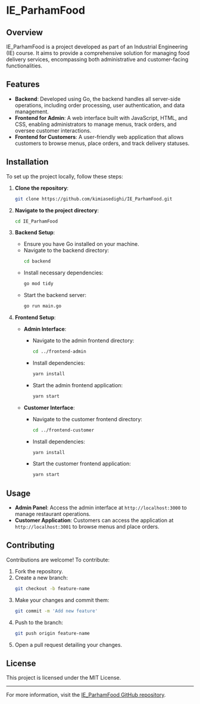 # IE_ParhamFood

## Overview

IE_ParhamFood is a project developed as part of an Industrial Engineering (IE) course. It aims to provide a comprehensive solution for managing food delivery services, encompassing both administrative and customer-facing functionalities.

## Features

- **Backend**: Developed using Go, the backend handles all server-side operations, including order processing, user authentication, and data management.
- **Frontend for Admin**: A web interface built with JavaScript, HTML, and CSS, enabling administrators to manage menus, track orders, and oversee customer interactions.
- **Frontend for Customers**: A user-friendly web application that allows customers to browse menus, place orders, and track delivery statuses.

## Installation

To set up the project locally, follow these steps:

1. **Clone the repository**:
   ```bash
   git clone https://github.com/kimiasedighi/IE_ParhamFood.git
   ```

2. **Navigate to the project directory**:
   ```bash
   cd IE_ParhamFood
   ```

3. **Backend Setup**:
   - Ensure you have Go installed on your machine.
   - Navigate to the backend directory:
     ```bash
     cd backend
     ```
   - Install necessary dependencies:
     ```bash
     go mod tidy
     ```
   - Start the backend server:
     ```bash
     go run main.go
     ```

4. **Frontend Setup**:
   - **Admin Interface**:
     - Navigate to the admin frontend directory:
       ```bash
       cd ../frontend-admin
       ```
     - Install dependencies:
       ```bash
       yarn install
       ```
     - Start the admin frontend application:
       ```bash
       yarn start
       ```
   
   - **Customer Interface**:
     - Navigate to the customer frontend directory:
       ```bash
       cd ../frontend-customer
       ```
     - Install dependencies:
       ```bash
       yarn install
       ```
     - Start the customer frontend application:
       ```bash
       yarn start
       ```

## Usage

- **Admin Panel**: Access the admin interface at `http://localhost:3000` to manage restaurant operations.
- **Customer Application**: Customers can access the application at `http://localhost:3001` to browse menus and place orders.

## Contributing

Contributions are welcome! To contribute:

1. Fork the repository.
2. Create a new branch:
   ```bash
   git checkout -b feature-name
   ```
3. Make your changes and commit them:
   ```bash
   git commit -m 'Add new feature'
   ```
4. Push to the branch:
   ```bash
   git push origin feature-name
   ```
5. Open a pull request detailing your changes.

## License

This project is licensed under the MIT License.

---

For more information, visit the [IE_ParhamFood GitHub repository](https://github.com/kimiasedighi/IE_ParhamFood).
